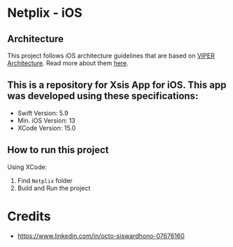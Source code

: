 # Netplix - iOS

## Architecture
This project follows iOS architecture guidelines that are based on [VIPER Architecture](https://www.objc.io/issues/13-architecture/viper/). Read more about them [here](https://medium.com/cr8resume/viper-architecture-for-ios-project-with-simple-demo-example-7a07321dbd29).

## This is a repository for **Xsis** App for iOS. This app was developed using these specifications:
 - Swift Version: 5.9
 - Min. iOS Version: 13
 - XCode Version: 15.0
  
## How to run this project
Using XCode:
<br>
1. Find `Netplix` folder
2. Build and Run the project

# Credits
- https://www.linkedin.com/in/octo-siswardhono-07676160
